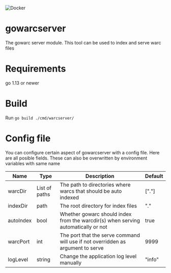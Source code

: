 ![Docker](https://github.com/nlnwa/gowarcserver/workflows/Docker/badge.svg)

# gowarcserver

The gowarc server module. This tool can be used to index and serve warc files

# Requirements

go 1.13 or newer

# Build

Run `go build ./cmd/warcserver/`

# Config file

You can configure certain aspect of gowarcserver with a config file. Here are all posible fields. These can also be overwritten by environment variables with same name


| Name          | Type           | Description                                                                          | Default   |
| ------------- | -------------  | -----------                                                                          | -------   |
| warcDir       |  List of paths | The path to directories where warcs that should be auto indexed                      | ["."]     |
| indexDir      |  path          | The root directory for index files                                                   | "."       |
| autoIndex     |  bool          | Whether gowarc should index from the warcdir(s) when serving automatically or not    | true      |
| warcPort      |  int           | The port that the serve command will use if not overridden as argument to serve      | 9999      |
| logLevel      |  string        | Change the application log level manually                                            | "info"    |
